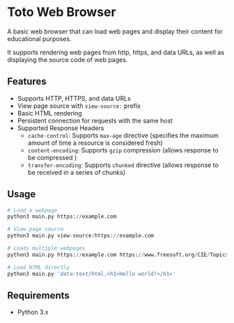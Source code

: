 # Toto Web Browser

A basic web browser that can load web pages and display their content for educational purposes.

It supports rendering web pages from http, https, and data URLs, as well as displaying the source code of web pages.

## Features

- Supports HTTP, HTTPS, and data URLs
- View page source with `view-source:` prefix
- Basic HTML rendering
- Persistent connection for requests with the same host
- Supported Response Headers
    - `cache-control`: Supports `max-age` directive (specifies the maximum amount of time a resource is considered fresh)
    - `content-encoding`: Supports `gzip` compression (allows response to be compressed )
    - `transfer-encoding`: Supports `chunked` directive (allows response to be received in a series of chunks)


## Usage

```python
# Load a webpage
python3 main.py https://example.com

# View page source
python3 main.py view-source:https://example.com

# Loads multiple webpages
python3 main.py https://example.com https://www.freesoft.org/CIE/Topics/88.htm

# Load HTML directly
python3 main.py 'data:text/html,<h1>Hello world!</h1>'
```

## Requirements

- Python 3.x
